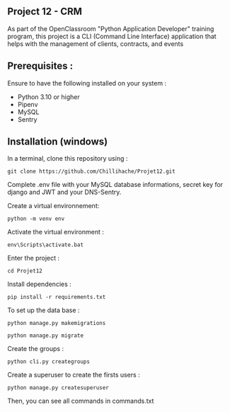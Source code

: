Project 12 - CRM
-
As part of the OpenClassroom "Python Application Developer" training program, this project is a CLI (Command Line Interface) application that helps with the management of clients, contracts, and events

Prerequisites :
-
Ensure to have the following installed on your system :

* Python 3.10 or higher
* Pipenv
* MySQL
* Sentry

Installation (windows)
-
In a terminal, clone this repository using :

    git clone https://github.com/Chillihache/Projet12.git

Complete .env file with your MySQL database informations, secret key for django and JWT and your DNS-Sentry.

Create a virtual environnement:

    python -m venv env

Activate the virtual environment :

    env\Scripts\activate.bat
    
Enter the project :

    cd Projet12

Install dependencies :

    pip install -r requirements.txt

To set up the data base :

    python manage.py makemigrations

    python manage.py migrate

Create the groups :

    python cli.py creategroups

Create a superuser to create the firsts users :

    python manage.py createsuperuser

Then, you can see all commands in commands.txt


